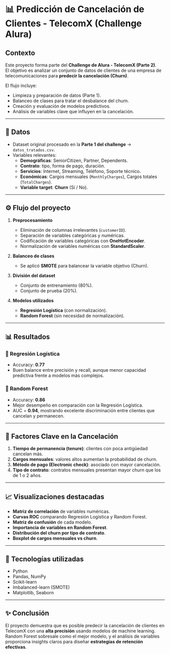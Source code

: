 # 📊 Predicción de Cancelación de Clientes - TelecomX (Challenge Alura)

## Contexto
Este proyecto forma parte del **Challenge de Alura - TelecomX (Parte 2)**.  
El objetivo es analizar un conjunto de datos de clientes de una empresa de telecomunicaciones para **predecir la cancelación (Churn)**.  

El flujo incluye:  
- Limpieza y preparación de datos (Parte 1).  
- Balanceo de clases para tratar el desbalance del churn.  
- Creación y evaluación de modelos predictivos.  
- Análisis de variables clave que influyen en la cancelación.  

---

## 📂 Datos
- Dataset original procesado en la **Parte 1 del challenge** → `datos_tratados.csv`.  
- Variables relevantes:  
  - **Demográficas**: SeniorCitizen, Partner, Dependents.  
  - **Contrato**: tipo, forma de pago, duración.  
  - **Servicios**: Internet, Streaming, Teléfono, Soporte técnico.  
  - **Económicas**: Cargos mensuales (`MonthlyCharges`), Cargos totales (`TotalCharges`).  
  - **Variable target**: **Churn** (Sí / No).  

---

## ⚙️ Flujo del proyecto
1. **Preprocesamiento**
   - Eliminación de columnas irrelevantes (`customerID`).  
   - Separación de variables categóricas y numéricas.  
   - Codificación de variables categóricas con **OneHotEncoder**.  
   - Normalización de variables numéricas con **StandardScaler**.  

2. **Balanceo de clases**
   - Se aplicó **SMOTE** para balancear la variable objetivo (Churn).  

3. **División del dataset**
   - Conjunto de entrenamiento (80%).  
   - Conjunto de prueba (20%).  

4. **Modelos utilizados**
   - **Regresión Logística** (con normalización).  
   - **Random Forest** (sin necesidad de normalización).  

---

## 📊 Resultados

### 📌 Regresión Logística
- Accuracy: **0.77**  
- Buen balance entre precisión y recall, aunque menor capacidad predictiva frente a modelos más complejos.  

### 📌 Random Forest
- Accuracy: **0.86**  
- Mejor desempeño en comparación con la Regresión Logística.  
- AUC = **0.94**, mostrando excelente discriminación entre clientes que cancelan y permanecen.  

---

## 🔑 Factores Clave en la Cancelación
1. **Tiempo de permanencia (tenure)**: clientes con poca antigüedad cancelan más.  
2. **Cargos mensuales**: valores altos aumentan la probabilidad de churn.  
3. **Método de pago (Electronic check)**: asociado con mayor cancelación.  
4. **Tipo de contrato**: contratos mensuales presentan mayor churn que los de 1 o 2 años.  

---

## 📈 Visualizaciones destacadas
- **Matriz de correlación** de variables numéricas.  
- **Curvas ROC** comparando Regresión Logística y Random Forest.  
- **Matriz de confusión** de cada modelo.  
- **Importancia de variables en Random Forest**.  
- **Distribución del churn por tipo de contrato**.  
- **Boxplot de cargos mensuales vs churn**.  

---

## 🚀 Tecnologías utilizadas
- Python  
- Pandas, NumPy  
- Scikit-learn  
- Imbalanced-learn (SMOTE)  
- Matplotlib, Seaborn  

---

## ✨ Conclusión
El proyecto demuestra que es posible predecir la cancelación de clientes en TelecomX con una **alta precisión** usando modelos de machine learning. Random Forest sobresale como el mejor modelo, y el análisis de variables proporciona insights claros para diseñar **estrategias de retención efectivas**.
